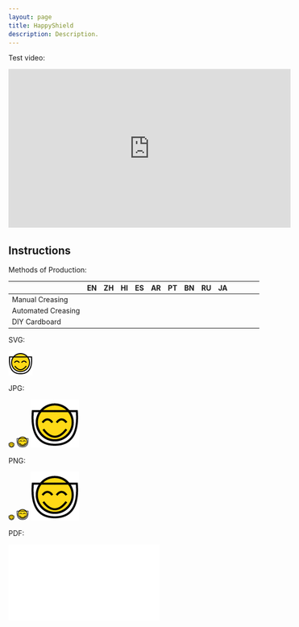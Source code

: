 ```yaml
---
layout: page
title: HappyShield
description: Description.
---
```


Test video:

<iframe width="560" height="315" src="https://www.youtube.com/embed/Tp1zVKM3T54" frameborder="0" allow="accelerometer; autoplay; encrypted-media; gyroscope; picture-in-picture" allowfullscreen></iframe>

## Instructions

Methods of Production:

|                    | EN                                   | ZH | HI | ES | AR | PT | BN | RU | JA |   |   |   |   |
|--------------------|--------------------------------------|----|----|----|----|----|----|----|----|---|---|---|---|
| Manual Creasing    | [<i class="em em-blush" aria-role="presentation" aria-label="SMILING FACE WITH SMILING EYES"></i>](./manual-soft-creasing/english/) |    |    |    |    |    |    |    |    |   |   |   |   |
| Automated Creasing |                                      |    |    |    |    |    |    |    |    |   |   |   |   |
| DIY Cardboard      |                                      |    |    |    |    |    |    |    |    |   |   |   |   |

<i class="em em-bird" aria-role="presentation" aria-label="BIRD"></i>

<i class="em em-scissors" aria-role="presentation" aria-label="BLACK SCISSORS"></i>


SVG:

![logo](./assets/images/happyshieldlogo.svg)

JPG: 

![logo](./assets/images/happyshieldlogo12px.jpg)
![logo](./assets/images/happyshieldlogo24px.jpg)
![logo](./assets/images/happyshieldlogo96px.jpg)

PNG:

![logo](./assets/images/happyshieldlogo12px.png)
![logo](./assets/images/happyshieldlogo24px.png)
![logo](./assets/images/happyshieldlogo96px.png)

PDF:

![logo](./assets/images/happyshieldlogo.pdf)
